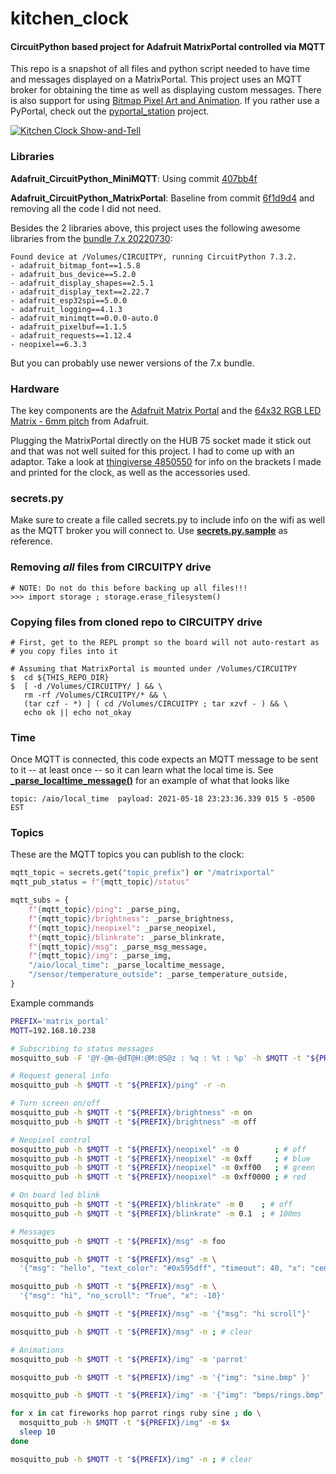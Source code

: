 # kitchen_clock

#### CircuitPython based project for Adafruit MatrixPortal controlled via MQTT

This repo is a snapshot of all files and python script
needed to have time and messages displayed on a MatrixPortal.
This project uses an MQTT broker for obtaining the time as well as
displaying custom messages. There is also support for using
[Bitmap Pixel Art and Animation](https://learn.adafruit.com/pixel-art-matrix-display).
If you rather use a PyPortal, check out the [pyportal_station](https://github.com/flavio-fernandes/pyportal_station)
project.

[![Kitchen Clock Show-and-Tell](https://live.staticflickr.com/65535/52251360538_e63c498a2d_z.jpg)](https://youtu.be/DB5dh_nL3hY?t=1666)

### Libraries

**Adafruit_CircuitPython_MiniMQTT**: Using commit [407bb4f](https://github.com/adafruit/Adafruit_CircuitPython_MiniMQTT/commit/407bb4f43c0e46c5bcaceccf01481ab9690d6ce3)

**Adafruit_CircuitPython_MatrixPortal**: Baseline from commit [6f1d9d4](https://github.com/adafruit/Adafruit_CircuitPython_MatrixPortal/commit/6f1d9d4b7af347cc94a47d379c8bb1f286a2d7b6)
and removing all the code I did not need.

Besides the 2 libraries above, this project uses the following awesome libraries from the
[bundle 7.x 20220730](https://github.com/adafruit/Adafruit_CircuitPython_Bundle/releases/tag/20220730):
```
Found device at /Volumes/CIRCUITPY, running CircuitPython 7.3.2.
- adafruit_bitmap_font==1.5.8
- adafruit_bus_device==5.2.0
- adafruit_display_shapes==2.5.1
- adafruit_display_text==2.22.7
- adafruit_esp32spi==5.0.0
- adafruit_logging==4.1.3
- adafruit_minimqtt==0.0.0-auto.0
- adafruit_pixelbuf==1.1.5
- adafruit_requests==1.12.4
- neopixel==6.3.3
```

But you can probably use newer versions of the 7.x bundle.

### Hardware

The key components are the [Adafruit Matrix Portal](https://www.adafruit.com/product/4745) and the
[64x32 RGB LED Matrix - 6mm pitch](https://www.adafruit.com/product/2276) from Adafruit. 

Plugging the MatrixPortal directly on the HUB 75 socket made it stick out and that was not
well suited for this project. I had to come up with an adaptor.
Take a look at [thingiverse 4850550](https://www.thingiverse.com/thing:4850550) for info on
the brackets I made and printed for the clock, as well as the accessories used.

### secrets.py

Make sure to create a file called secrets.py to include info on the wifi as well as the MQTT
broker you will connect to. Use [**secrets.py.sample**](https://github.com/flavio-fernandes/kitchen_clock/blob/main/secrets.py.sample)
as reference.


### Removing _all_ files from CIRCUITPY drive

```
# NOTE: Do not do this before backing up all files!!!
>>> import storage ; storage.erase_filesystem()
```

### Copying files from cloned repo to CIRCUITPY drive
```
# First, get to the REPL prompt so the board will not auto-restart as
# you copy files into it

# Assuming that MatrixPortal is mounted under /Volumes/CIRCUITPY
$  cd ${THIS_REPO_DIR}
$  [ -d /Volumes/CIRCUITPY/ ] && \
   rm -rf /Volumes/CIRCUITPY/* && \
   (tar czf - *) | ( cd /Volumes/CIRCUITPY ; tar xzvf - ) && \
   echo ok || echo not_okay
```

### Time

Once MQTT is connected, this code expects an MQTT message to be sent
to it -- at least once -- so it can learn what the local time is.
See [**_parse_localtime_message()**](https://github.com/flavio-fernandes/kitchen_clock/blob/main/kitchen_clock.py#L266)
for an example of what that looks like

```text
topic: /aio/local_time  payload: 2021-05-18 23:23:36.339 015 5 -0500 EST
```

### Topics

These are the MQTT topics you can publish to the clock:

```python
mqtt_topic = secrets.get("topic_prefix") or "/matrixportal"
mqtt_pub_status = f"{mqtt_topic}/status"

mqtt_subs = {
    f"{mqtt_topic}/ping": _parse_ping,
    f"{mqtt_topic}/brightness": _parse_brightness,
    f"{mqtt_topic}/neopixel": _parse_neopixel,
    f"{mqtt_topic}/blinkrate": _parse_blinkrate,
    f"{mqtt_topic}/msg": _parse_msg_message,
    f"{mqtt_topic}/img": _parse_img,
    "/aio/local_time": _parse_localtime_message,
    "/sensor/temperature_outside": _parse_temperature_outside,
}
```

Example commands

```bash
PREFIX='matrix_portal'
MQTT=192.168.10.238

# Subscribing to status messages
mosquitto_sub -F '@Y-@m-@dT@H:@M:@S@z : %q : %t : %p' -h $MQTT -t "${PREFIX}/status"

# Request general info
mosquitto_pub -h $MQTT -t "${PREFIX}/ping" -r -n

# Turn screen on/off
mosquitto_pub -h $MQTT -t "${PREFIX}/brightness" -m on
mosquitto_pub -h $MQTT -t "${PREFIX}/brightness" -m off

# Neopixel control
mosquitto_pub -h $MQTT -t "${PREFIX}/neopixel" -m 0        ; # off
mosquitto_pub -h $MQTT -t "${PREFIX}/neopixel" -m 0xff     ; # blue
mosquitto_pub -h $MQTT -t "${PREFIX}/neopixel" -m 0xff00   ; # green
mosquitto_pub -h $MQTT -t "${PREFIX}/neopixel" -m 0xff0000 ; # red

# On board led blink
mosquitto_pub -h $MQTT -t "${PREFIX}/blinkrate" -m 0    ; # off
mosquitto_pub -h $MQTT -t "${PREFIX}/blinkrate" -m 0.1  ; # 100ms

# Messages
mosquitto_pub -h $MQTT -t "${PREFIX}/msg" -m foo

mosquitto_pub -h $MQTT -t "${PREFIX}/msg" -m \
  '{"msg": "hello", "text_color": "#0x595dff", "timeout": 40, "x": "center"}'

mosquitto_pub -h $MQTT -t "${PREFIX}/msg" -m \
  '{"msg": "hi", "no_scroll": "True", "x": -10}'

mosquitto_pub -h $MQTT -t "${PREFIX}/msg" -m '{"msg": "hi scroll"}'

mosquitto_pub -h $MQTT -t "${PREFIX}/msg" -n ; # clear

# Animations
mosquitto_pub -h $MQTT -t "${PREFIX}/img" -m 'parrot'

mosquitto_pub -h $MQTT -t "${PREFIX}/img" -m '{"img": "sine.bmp" }'

mosquitto_pub -h $MQTT -t "${PREFIX}/img" -m '{"img": "bmps/rings.bmp", "timeout": 10 }'

for x in cat fireworks hop parrot rings ruby sine ; do \
  mosquitto_pub -h $MQTT -t "${PREFIX}/img" -m $x
  sleep 10
done

mosquitto_pub -h $MQTT -t "${PREFIX}/img" -n ; # clear
```
